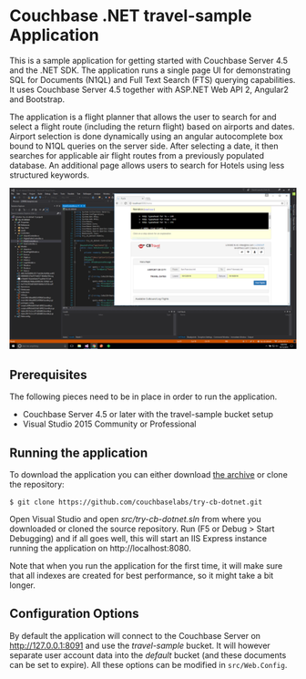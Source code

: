 # Couchbase .NET travel-sample Application
This is a sample application for getting started with Couchbase Server 4.5 and the .NET SDK. The application runs a single page UI for demonstrating SQL for Documents (N1QL) and Full Text Search (FTS) querying capabilities. It uses Couchbase Server 4.5 together with ASP.NET Web API 2, Angular2 and Bootstrap.

The application is a flight planner that allows the user to search for and select a flight route (including the return flight) based on airports and dates. Airport selection is done dynamically using an angular autocomplete box bound to N1QL queries on the server side. After selecting a date, it then searches for applicable air flight routes from a previously populated database. An additional page allows users to search for Hotels using less structured keywords.

![Application](content/images/app.png)

## Prerequisites
The following pieces need to be in place in order to run the application.

* Couchbase Server 4.5 or later with the travel-sample bucket setup
* Visual Studio 2015 Community or Professional

## Running the application
To download the application you can either download [the archive]() or clone the repository:

```
$ git clone https://github.com/couchbaselabs/try-cb-dotnet.git
```

Open Visual Studio and open _src/try-cb-dotnet.sln_ from where you downloaded or cloned the source repository. Run (F5 or Debug > Start Debugging) and if all goes well, this will start an IIS Express instance running the application on http://localhost:8080.

Note that when you run the application for the first time, it will make sure that all indexes are created for best performance, so it might take a bit longer.

## Configuration Options

By default the application will connect to the Couchbase Server on http://127.0.0.1:8091 and use the _travel-sample_ bucket. It will however separate user account data into the _default_ bucket (and these documents can be set to expire). All these options can be modified in `src/Web.Config`.
